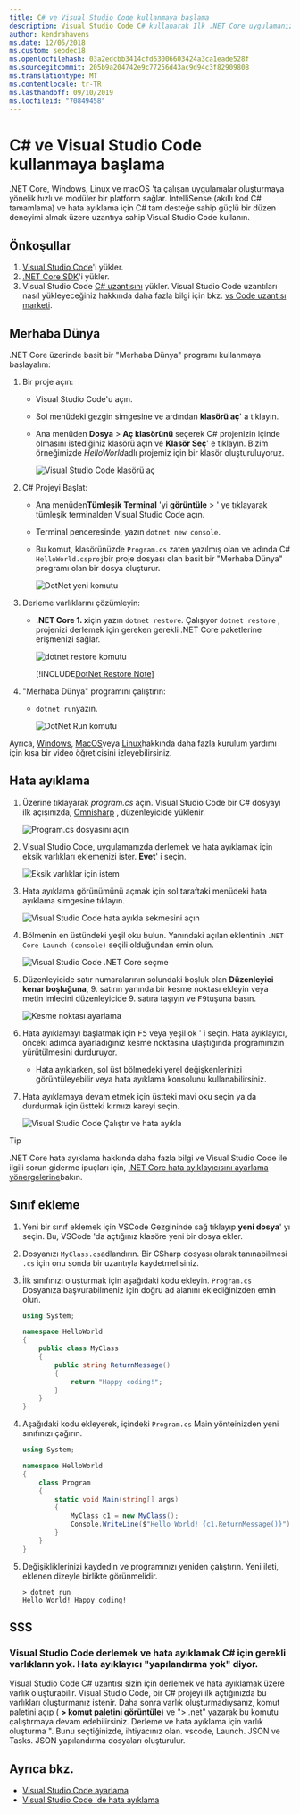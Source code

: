 ```yaml
---
title: C# ve Visual Studio Code kullanmaya başlama
description: Visual Studio Code C# kullanarak Ilk .NET Core uygulamanızı nasıl oluşturacağınızı ve hata ayıklacağınızı öğrenin.
author: kendrahavens
ms.date: 12/05/2018
ms.custom: seodec18
ms.openlocfilehash: 03a2edcbb3414cfd63006603424a3ca1eade528f
ms.sourcegitcommit: 205b9a204742e9c77256d43ac9d94c3f82909808
ms.translationtype: MT
ms.contentlocale: tr-TR
ms.lasthandoff: 09/10/2019
ms.locfileid: "70849458"
---
```

# <a name="get-started-with-c-and-visual-studio-code"></a>C# ve Visual Studio Code kullanmaya başlama

.NET Core, Windows, Linux ve macOS 'ta çalışan uygulamalar oluşturmaya yönelik hızlı ve modüler bir platform sağlar. IntelliSense (akıllı kod C# tamamlama) ve hata ayıklama için C# tam desteğe sahip güçlü bir düzen deneyimi almak üzere uzantıya sahip Visual Studio Code kullanın.

## <a name="prerequisites"></a>Önkoşullar

1. [Visual Studio Code](https://code.visualstudio.com/)'i yükler.
2. [.NET Core SDK](https://dotnet.microsoft.com/download)'i yükler.
3. Visual Studio Code [ C# uzantısını](https://marketplace.visualstudio.com/items?itemName=ms-vscode.csharp) yükler. Visual Studio Code uzantıları nasıl yükleyeceğiniz hakkında daha fazla bilgi için bkz. [vs Code uzantısı marketi](https://code.visualstudio.com/docs/editor/extension-gallery).

## <a name="hello-world"></a>Merhaba Dünya

.NET Core üzerinde basit bir "Merhaba Dünya" programı kullanmaya başlayalım:

1. Bir proje açın:

    - Visual Studio Code'u açın.
    - Sol menüdeki gezgin simgesine ve ardından **klasörü aç**' a tıklayın.
    - Ana menüden **Dosya** > **Aç klasörünü** seçerek C# projenizin içinde olmasını istediğiniz klasörü açın ve **Klasör Seç**' e tıklayın. Bizim örneğimizde *HelloWorld*adlı projemiz için bir klasör oluşturuluyoruz.

      ![Visual Studio Code klasörü aç](media/with-visual-studio-code/vs-code-open-folder.png)

2. C# Projeyi Başlat:
    - Ana menüden**Tümleşik Terminal** 'yi **görüntüle** > ' ye tıklayarak tümleşik terminalden Visual Studio Code açın.
    - Terminal penceresinde, yazın `dotnet new console`.
    - Bu komut, klasörünüzde `Program.cs` zaten yazılmış olan ve adında C# `HelloWorld.csproj`bir proje dosyası olan basit bir "Merhaba Dünya" programı olan bir dosya oluşturur.

      ![DotNet yeni komutu](media/with-visual-studio-code/dotnet-new-command.png)

3. Derleme varlıklarını çözümleyin:

    - **.NET Core 1. x**için yazın `dotnet restore`. Çalışıyor `dotnet restore` , projenizi derlemek için gereken gerekli .NET Core paketlerine erişmenizi sağlar.

      ![dotnet restore komutu](media/with-visual-studio-code/dotnet-restore-command.png)

      [!INCLUDE[DotNet Restore Note](~/includes/dotnet-restore-note.md)]

4. "Merhaba Dünya" programını çalıştırın:

    - `dotnet run`yazın.

      ![DotNet Run komutu](media/with-visual-studio-code/dotnet-run-command.png)

Ayrıca, [Windows](https://channel9.msdn.com/Blogs/dotnet/Get-started-with-VS-Code-using-CSharp-and-NET-Core), [MacOS](https://channel9.msdn.com/Blogs/dotnet/Get-started-with-VS-Code-using-CSharp-and-NET-Core-on-MacOS)veya [Linux](https://channel9.msdn.com/Blogs/dotnet/Get-started-with-VS-Code-Csharp-dotnet-Core-Ubuntu)hakkında daha fazla kurulum yardımı için kısa bir video öğreticisini izleyebilirsiniz.

## <a name="debug"></a>Hata ayıklama

1. Üzerine tıklayarak *program.cs* açın. Visual Studio Code bir C# dosyayı ilk açışınızda, [Omnisharp](https://www.omnisharp.net/) , düzenleyicide yüklenir.

    ![Program.cs dosyasını açın](media/with-visual-studio-code/open-program-cs.png)

2. Visual Studio Code, uygulamanızda derlemek ve hata ayıklamak için eksik varlıkları eklemenizi ister. **Evet**' i seçin.

    ![Eksik varlıklar için istem](media/with-visual-studio-code/missing-assets.png)

3. Hata ayıklama görünümünü açmak için sol taraftaki menüdeki hata ayıklama simgesine tıklayın.

    ![Visual Studio Code hata ayıkla sekmesini açın](media/with-visual-studio-code/open-debug-tab.png)

4. Bölmenin en üstündeki yeşil oku bulun. Yanındaki açılan eklentinin `.NET Core Launch (console)` seçili olduğundan emin olun.

    ![Visual Studio Code .NET Core seçme](media/with-visual-studio-code/select-net-core.png)

5. Düzenleyicide satır numaralarının solundaki boşluk olan **Düzenleyici kenar boşluğuna**, 9. satırın yanında bir kesme noktası ekleyin veya metin imlecini düzenleyicide 9. satıra taşıyın ve <kbd>F9</kbd>tuşuna basın.

    ![Kesme noktası ayarlama](media/with-visual-studio-code/set-breakpoint-vs-code.png)

6. Hata ayıklamayı başlatmak için <kbd>F5</kbd> veya yeşil ok ' i seçin. Hata ayıklayıcı, önceki adımda ayarladığınız kesme noktasına ulaştığında programınızın yürütülmesini durduruyor.
    - Hata ayıklarken, sol üst bölmedeki yerel değişkenlerinizi görüntüleyebilir veya hata ayıklama konsolunu kullanabilirsiniz.

7. Hata ayıklamaya devam etmek için üstteki mavi oku seçin ya da durdurmak için üstteki kırmızı kareyi seçin.

    ![Visual Studio Code Çalıştır ve hata ayıkla](media/with-visual-studio-code/run-debug-vs-code.png)

> [!TIP]
> .NET Core hata ayıklama hakkında daha fazla bilgi ve Visual Studio Code ile ilgili sorun giderme ipuçları için, [.NET Core hata ayıklayıcısını ayarlama yönergelerine](https://github.com/OmniSharp/omnisharp-vscode/blob/master/debugger.md)bakın.

## <a name="add-a-class"></a>Sınıf ekleme

1. Yeni bir sınıf eklemek için VSCode Gezgininde sağ tıklayıp **yeni dosya**' yı seçin. Bu, VSCode 'da açtığınız klasöre yeni bir dosya ekler.
2. Dosyanızı `MyClass.cs`adlandırın. Bir CSharp dosyası olarak tanınabilmesi `.cs` için onu sonda bir uzantıyla kaydetmelisiniz.
3. İlk sınıfınızı oluşturmak için aşağıdaki kodu ekleyin. `Program.cs` Dosyanıza başvurabilmeniz için doğru ad alanını eklediğinizden emin olun.

    ``` csharp
    using System;

    namespace HelloWorld
    {
        public class MyClass
        {
            public string ReturnMessage()
            {
                return "Happy coding!";
            }
        }
    }
    ```

4. Aşağıdaki kodu ekleyerek, içindeki `Program.cs` Main yönteinizden yeni sınıfınızı çağırın.

    ```csharp
    using System;
    
    namespace HelloWorld
    {
        class Program
        {
            static void Main(string[] args)
            {
                MyClass c1 = new MyClass();
                Console.WriteLine($"Hello World! {c1.ReturnMessage()}");
            }
        }
    }
    ```

5. Değişikliklerinizi kaydedin ve programınızı yeniden çalıştırın. Yeni ileti, eklenen dizeyle birlikte görünmelidir.

    ```console
    > dotnet run
    Hello World! Happy coding!
    ```

## <a name="faq"></a>SSS

### <a name="im-missing-required-assets-to-build-and-debug-c-in-visual-studio-code-my-debugger-says-no-configuration"></a>Visual Studio Code derlemek ve hata ayıklamak C# için gerekli varlıkların yok. Hata ayıklayıcı "yapılandırma yok" diyor.

Visual Studio Code C# uzantısı sizin için derlemek ve hata ayıklamak üzere varlık oluşturabilir. Visual Studio Code, bir C# projeyi ilk açtığınızda bu varlıkları oluşturmanız istenir. Daha sonra varlık oluşturmadıysanız, komut paletini açıp ( **> komut paletini görüntüle**) ve "> .net" yazarak bu komutu çalıştırmaya devam edebilirsiniz. Derleme ve hata ayıklama için varlık oluşturma ". Bunu seçtiğinizde, ihtiyacınız olan. vscode, Launch. JSON ve Tasks. JSON yapılandırma dosyaları oluşturulur.

## <a name="see-also"></a>Ayrıca bkz.

- [Visual Studio Code ayarlama](https://code.visualstudio.com/docs/setup/setup-overview)
- [Visual Studio Code 'de hata ayıklama](https://code.visualstudio.com/Docs/editor/debugging)
